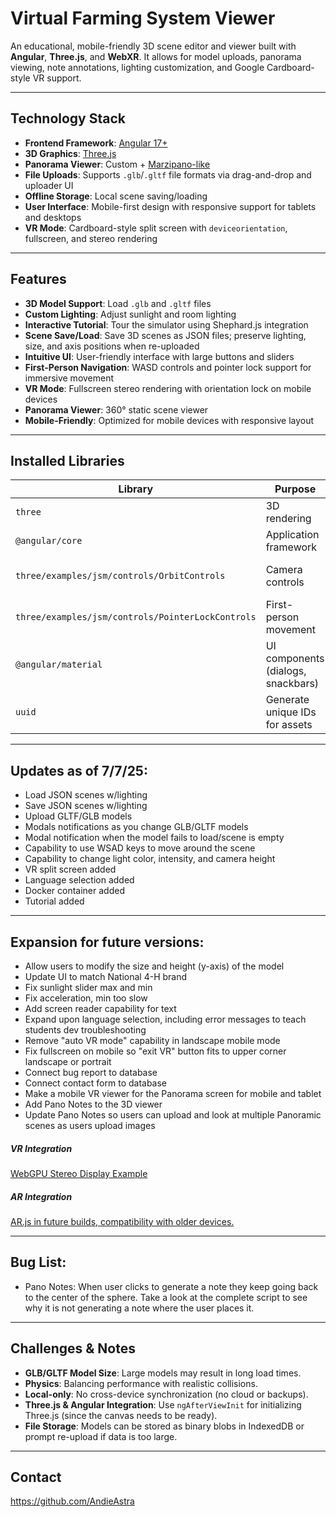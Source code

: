 # Virtual Farming System Viewer

An educational, mobile-friendly 3D scene editor and viewer built with **Angular**, **Three.js**, and **WebXR**. It allows for model uploads, panorama viewing, note annotations, lighting customization, and Google Cardboard-style VR support.

---

## Technology Stack

* **Frontend Framework**: [Angular 17+](https://angular.io/)
* **3D Graphics**: [Three.js](https://threejs.org/)
* **Panorama Viewer**: Custom + [Marzipano-like](http://www.marzipano.net/)
* **File Uploads**: Supports `.glb`/`.gltf` file formats via drag-and-drop and uploader UI
* **Offline Storage**: Local scene saving/loading
* **User Interface**: Mobile-first design with responsive support for tablets and desktops
* **VR Mode**: Cardboard-style split screen with `deviceorientation`, fullscreen, and stereo rendering

---

## Features

* **3D Model Support**: Load `.glb` and `.gltf` files
* **Custom Lighting**: Adjust sunlight and room lighting
* **Interactive Tutorial**: Tour the simulator using Shephard.js integration
* **Scene Save/Load**: Save 3D scenes as JSON files; preserve lighting, size, and axis positions when re-uploaded
* **Intuitive UI**: User-friendly interface with large buttons and sliders
* **First-Person Navigation**: WASD controls and pointer lock support for immersive movement
* **VR Mode**: Fullscreen stereo rendering with orientation lock on mobile devices
* **Panorama Viewer**: 360° static scene viewer
* **Mobile-Friendly**: Optimized for mobile devices with responsive layout

---

## Installed Libraries

| Library                                           | Purpose                          | Link                                             |
| ------------------------------------------------- | -------------------------------- | ------------------------------------------------ |
| `three`                                           | 3D rendering                     | [Three.js](https://threejs.org/)                 |
| `@angular/core`                                   | Application framework            | [Angular](https://angular.io/)                   |
| `three/examples/jsm/controls/OrbitControls`       | Camera controls                  | Included via Three.js                            |
| `three/examples/jsm/controls/PointerLockControls` | First-person movement            | Included via Three.js                            |
| `@angular/material`                               | UI components (dialogs, snackbars)| [Angular Material](https://material.angular.io/) |
| `uuid`                                            | Generate unique IDs for assets   | [UUID](https://www.npmjs.com/package/uuid)       |

---

## Updates as of 7/7/25:

- Load JSON scenes w/lighting
- Save JSON scenes w/lighting
- Upload GLTF/GLB models
- Modals notifications as you change GLB/GLTF models
- Modal notification when the model fails to load/scene is empty
- Capability to use WSAD keys to move around the scene
- Capability to change light color, intensity, and camera height
- VR split screen added
- Language selection added
- Docker container added
- Tutorial added

---

## Expansion for future versions:

- Allow users to modify the size and height (y-axis) of the model
- Update UI to match National 4-H brand
- Fix sunlight slider max and min
- Fix acceleration, min too slow
- Add screen reader capability for text
- Expand upon language selection, including error messages to teach students dev troubleshooting
- Remove "auto VR mode" capability in landscape mobile mode
- Fix fullscreen on mobile so "exit VR" button fits to upper corner landscape or portrait
- Connect bug report to database
- Connect contact form to database
- Make a mobile VR viewer for the Panorama screen for mobile and tablet
- Add Pano Notes to the 3D viewer
- Update Pano Notes so users can upload and look at multiple Panoramic scenes as users upload images


##### VR Integration
[WebGPU Stereo Display Example](https://threejs.org/examples/#webgpu_display_stereo)

##### AR Integration
[AR.js in future builds, compatibility with older devices.](https://ar-js-org.github.io/AR.js-Docs/)

---

## Bug List:

- Pano Notes: When user clicks to generate a note they keep going back to the center of the sphere. Take a look at the complete script to see why it is not generating a note where the user places it.

---
## Challenges & Notes

* **GLB/GLTF Model Size**: Large models may result in long load times.
* **Physics**: Balancing performance with realistic collisions.
* **Local-only**: No cross-device synchronization (no cloud or backups).
* **Three.js & Angular Integration**: Use `ngAfterViewInit` for initializing Three.js (since the canvas needs to be ready).
* **File Storage**: Models can be stored as binary blobs in IndexedDB or prompt re-upload if data is too large.

---
## Contact
https://github.com/AndieAstra
